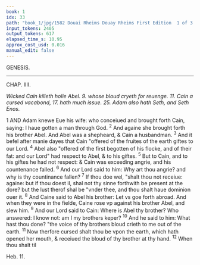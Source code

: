 ```yaml
---
book: 1
idx: 33
path: "book_1/jpg/1582 Douai Rheims Douay Rheims First Edition  1 of 3 1609 Old Testament.pdf-33.jpg"
input_tokens: 2405
output_tokens: 617
elapsed_time_s: 10.95
approx_cost_usd: 0.016
manual_edit: false
---
```

GENESIS.

---

CHAP. IIII.

*Wicked Cain killeth holie Abel. 9. whose bloud cryeth for reuenge. 11. Cain a cursed vacabond, 17. hath much issue. 25. Adam also hath Seth, and Seth Enos.*

1 AND Adam knewe Eue his wife: who conceiued and brought forth Cain, saying: I haue gotten a man through God. <sup>2</sup> And againe she brought forth his brother Abel. And Abel was a shepheard, & Cain a husbandman. <sup>3</sup> And it befel after manie dayes that Cain "offered of the fruites of the earth giftes to our Lord. <sup>4</sup> Abel also "offered of the first begotten of his flocke, and of their fat: and our Lord" had respect to Abel, & to his giftes. <sup>5</sup> But to Cain, and to his giftes he had not respect: & Cain was exceeding angrie, and his countenance falled. <sup>6</sup> And our Lord said to him: Why art thou angrie? and why is thy countinance fallen? <sup>7</sup> If thou doe wel, "shalt thou not receiue: againe: but if thou doest il, shal not thy sinne forthwith be present at the dore? but the lust therof shal be "vnder thee, and thou shalt haue dominion ouer it. <sup>8</sup> And Caine said to Abel his brother: Let vs goe forth abroad. And when they were in the fielde, Caine rose vp against his brother Abel, and slew him. <sup>9</sup> And our Lord said to Cain: Where is Abel thy brother? Who answered: I know not: am I my brothers keper? <sup>10</sup> And he said to him: What hast thou done? "the voice of thy brothers bloud crieth to me out of the earth. <sup>11</sup> Now therfore cursed shalt thou be vpon the earth, which hath opened her mouth, & receiued the bloud of thy brother at thy hand. <sup>12</sup> When thou shalt til

<aside>Heb. 11.</aside>

[^1]: A figure of the Lambe that was slaine from the beginning of the world. Apoc. 13. v. 8.

[^2]: Wilful murther is one of the sinnes that crie to God for reuenge.